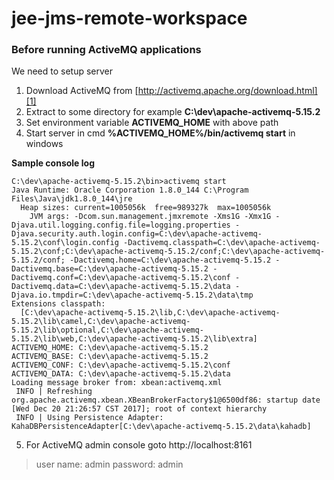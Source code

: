 # jee-jms-remote-workspace

### Before running ActiveMQ applications

We need to setup server

1. Download ActiveMQ from [http://activemq.apache.org/download.html][1]
2. Extract to some directory for example **C:\dev\apache-activemq-5.15.2**
3. Set environment variable **ACTIVEMQ_HOME** with above path
4. Start server in cmd **%ACTIVEMQ_HOME%/bin/activemq start** in windows

**Sample console log**
```
C:\dev\apache-activemq-5.15.2\bin>activemq start
Java Runtime: Oracle Corporation 1.8.0_144 C:\Program Files\Java\jdk1.8.0_144\jre
  Heap sizes: current=1005056k  free=989327k  max=1005056k
    JVM args: -Dcom.sun.management.jmxremote -Xms1G -Xmx1G -Djava.util.logging.config.file=logging.properties -Djava.security.auth.login.config=C:\dev\apache-activemq-5.15.2\conf\login.config -Dactivemq.classpath=C:\dev\apache-activemq-5.15.2\conf;C:\dev\apache-activemq-5.15.2/conf;C:\dev\apache-activemq-5.15.2/conf; -Dactivemq.home=C:\dev\apache-activemq-5.15.2 -Dactivemq.base=C:\dev\apache-activemq-5.15.2 -Dactivemq.conf=C:\dev\apache-activemq-5.15.2\conf -Dactivemq.data=C:\dev\apache-activemq-5.15.2\data -Djava.io.tmpdir=C:\dev\apache-activemq-5.15.2\data\tmp
Extensions classpath:
  [C:\dev\apache-activemq-5.15.2\lib,C:\dev\apache-activemq-5.15.2\lib\camel,C:\dev\apache-activemq-5.15.2\lib\optional,C:\dev\apache-activemq-5.15.2\lib\web,C:\dev\apache-activemq-5.15.2\lib\extra]
ACTIVEMQ_HOME: C:\dev\apache-activemq-5.15.2
ACTIVEMQ_BASE: C:\dev\apache-activemq-5.15.2
ACTIVEMQ_CONF: C:\dev\apache-activemq-5.15.2\conf
ACTIVEMQ_DATA: C:\dev\apache-activemq-5.15.2\data
Loading message broker from: xbean:activemq.xml
 INFO | Refreshing org.apache.activemq.xbean.XBeanBrokerFactory$1@6500df86: startup date [Wed Dec 20 21:26:57 CST 2017]; root of context hierarchy
 INFO | Using Persistence Adapter: KahaDBPersistenceAdapter[C:\dev\apache-activemq-5.15.2\data\kahadb]
```
5. For ActiveMQ admin console goto http://localhost:8161
> user name: admin
> password: admin

[1]: http://activemq.apache.org/download.html